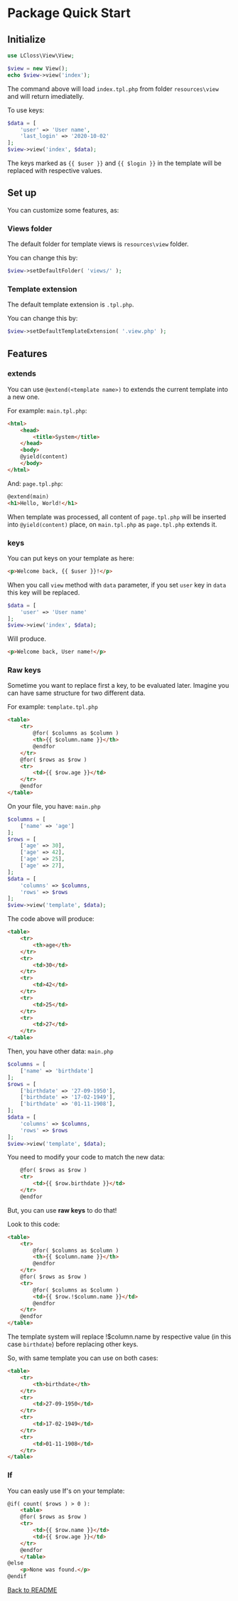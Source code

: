 # Package Quick Start

## Initialize 

```php
use LCloss\View\View;

$view = new View();
echo $view->view('index');
```

The command above will load `index.tpl.php` from folder `resources\view` and will return imediatelly.

To use keys:
```php
$data = [
    'user' => 'User name',
    'last_login' => '2020-10-02'
];
$view->view('index', $data);
```

The keys marked as `{{ $user }}` and `{{ $login }}` in the template will be replaced with respective values.

## Set up

You can customize some features, as:

### Views folder
The default folder for template views is `resources\view` folder.

You can change this by:
```php
$view->setDefaultFolder( 'views/' );
```

### Template extension
The default template extension is `.tpl.php`. 

You can change this by:
```php
$view->setDefaultTemplateExtension( '.view.php' );
```
## Features

### extends
You can use `@extend(<template name>)` to extends the current template into a new one.

For example:
`main.tpl.php`:
```html
<html>
    <head>
        <title>System</title>
    </head>
    <body>
    @yield(content)
    </body>
</html>
```
And:
`page.tpl.php`:
```html
@extend(main)
<h1>Hello, World!</h1>
```

When template was processed, all content of `page.tpl.php` will be inserted into `@yield(content)` place, on `main.tpl.php` as `page.tpl.php` extends it.

### keys
You can put keys on your template as here:

```html
<p>Welcome back, {{ $user }}!</p>
```
When you call `view` method with `data` parameter, if you set `user` key in `data` this key will be replaced.
```php
$data = [
    'user' => 'User name'
];
$view->view('index', $data);
```
Will produce.
```html
<p>Welcome back, User name!</p>
```

### Raw keys
Sometime you want to replace first a key, to be evaluated later.
Imagine you can have same structure for two different data.

For example:
`template.tpl.php`
```html
<table>
    <tr>
        @for( $columns as $column )
        <th>{{ $column.name }}</th>
        @endfor
    </tr>
    @for( $rows as $row )
    <tr>
        <td>{{ $row.age }}</td>
    </tr>
    @endfor
</table>
```
On your file, you have:
`main.php`
```php
$columns = [
    ['name' => 'age']
];
$rows = [
    ['age' => 30],
    ['age' => 42],
    ['age' => 25],
    ['age' => 27],
];
$data = [
    'columns' => $columns,
    'rows' => $rows
];
$view->view('template', $data);
```
The code above will produce:
```html
<table>
    <tr>
        <th>age</th>
    </tr>
    <tr>
        <td>30</td>
    </tr>
    <tr>
        <td>42</td>
    </tr>
    <tr>
        <td>25</td>
    </tr>
    <tr>
        <td>27</td>
    </tr>
</table>
```
Then, you have other data:
`main.php`
```php
$columns = [
    ['name' => 'birthdate']
];
$rows = [
    ['birthdate' => '27-09-1950'],
    ['birthdate' => '17-02-1949'],
    ['birthdate' => '01-11-1908'],
];
$data = [
    'columns' => $columns,
    'rows' => $rows
];
$view->view('template', $data);
```
You need to modify your code to match the new data:
```html
    @for( $rows as $row )
    <tr>
        <td>{{ $row.birthdate }}</td>
    </tr>
    @endfor
```
But, you can use **raw keys** to do that!

Look to this code:
```html
<table>
    <tr>
        @for( $columns as $column )
        <th>{{ $column.name }}</th>
        @endfor
    </tr>
    @for( $rows as $row )
    <tr>
        @for( $columns as $column )
        <td>{{ $row.!$column.name }}</td>
        @endfor
    </tr>
    @endfor
</table>
```

The template system will replace !$column.name by respective value (in this case `birthdate`) before replacing other keys.

So, with same template you can use on both cases:
```html
<table>
    <tr>
        <th>birthdate</th>
    </tr>
    <tr>
        <td>27-09-1950</td>
    </tr>
    <tr>
        <td>17-02-1949</td>
    </tr>
    <tr>
        <td>01-11-1908</td>
    </tr>
</table>
```

### If
You can easly use If's on your template:
```html
@if( count( $rows ) > 0 ):
    <table>
    @for( $rows as $row )
    <tr>
        <td>{{ $row.name }}</td>
        <td>{{ $row.age }}</td>
    </tr>
    @endfor
    </table>
@else
    <p>None was found.</p>
@endif
```

[Back to README](README.md)
